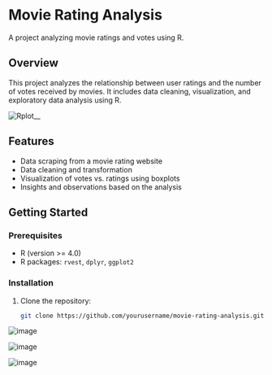 # Movie Rating Analysis

A project analyzing movie ratings and votes using R.

## Overview

This project analyzes the relationship between user ratings and the number of votes received by movies. It includes data cleaning, visualization, and exploratory data analysis using R.

![Rplot__](https://github.com/user-attachments/assets/a860cc10-a3bd-4e52-a681-09508dd84c62)

## Features

- Data scraping from a movie rating website
- Data cleaning and transformation
- Visualization of votes vs. ratings using boxplots
- Insights and observations based on the analysis

## Getting Started

### Prerequisites

- R (version >= 4.0)
- R packages: `rvest`, `dplyr`, `ggplot2`

### Installation

1. Clone the repository:
   ```bash
   git clone https://github.com/yourusername/movie-rating-analysis.git

![image](https://github.com/user-attachments/assets/87977b28-2546-47e7-9615-67fff04dcdb5)

![image](https://github.com/user-attachments/assets/89eaef5f-83e8-4997-bdd1-6a6a18d96c1b)

![image](https://github.com/user-attachments/assets/ef9a14d7-eaa6-4fa8-bbb5-9378b6359f14)

